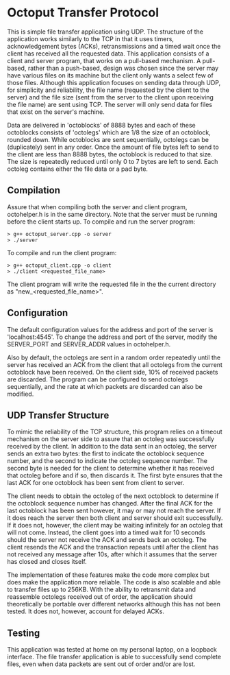 # Octoput Transfer Protocol

This is simple file transfer application using UDP. The structure of the application works similarly to the TCP in that it uses timers, acknowledgement bytes (ACKs), retransmissions and a timed wait once the client has received all the requested data. This application consists of a client and server program, that works on a pull-based mechanism. A pull-based, rather than a push-based, design was chosen since the server may have various files on its machine but the client only wants a select few of those files. Although this application focuses on sending data through UDP, for simplicity and reliability, the file name (requested by the client to the server) and the file size (sent from the server to the client upon receiving the file name) are sent using TCP. The server will only send data for files that exist on the server's machine.

Data are delivered in 'octoblocks' of 8888 bytes and each of these octoblocks consists of 'octolegs' which are 1/8 the size of an octoblock, rounded down. While octoblocks are sent sequentially, octolegs can be (duplicately) sent in any order. Once the amount of file bytes left to send to the client are less than 8888 bytes, the octoblock is reduced to that size. The size is repeatedly reduced until only 0 to 7 bytes are left to send. Each octoleg contains either the file data or a pad byte.


## Compilation
Assure that when compiling both the server and client program, octohelper.h is in the same directory. Note that the server must be running before the client starts up.
To compile and run the server program:

	> g++ octoput_server.cpp -o server
	> ./server

To compile and run the client program:

	> g++ octoput_client.cpp -o client
	> ./client <requested_file_name>

The client program will write the requested file in the the current directory as "new_<requested_file_name>".

## Configuration
The default configuration values for the address and port of the server is 'localhost:4545'.
To change the address and port of the server, modify the SERVER_PORT and SERVER_ADDR values in octohelper.h.

Also by default, the octolegs are sent in a random order repeatedly until the server has received an ACK from the client that all octolegs from the current octoblock have been received. On the client side, 10% of received packets are discarded. The program can be configured to send octolegs sequentially, and the rate at which packets are discarded can also be modified.


## UDP Transfer Structure

To mimic the reliability of the TCP structure, this program relies on a timeout mechanism on the server side to assure that an octoleg was successfully received by the client. In addition to the data sent in an octoleg, the server sends an extra two bytes: the first to indicate the octoblock sequence number, and the second to indicate the octoleg sequence number. The second byte is needed for the client to determine whether it has received that octoleg before and if so, then discards it. The first byte ensures that the last ACK for one octoblock has been sent from client to server. 

The client needs to obtain the octoleg of the next octoblock to determine if the octoblock sequence number has changed. After the final ACK for the last octoblock has been sent however, it may or may not reach the server. If it does reach the server then both client and server should exit successfully. If it does not, however, the client may be waiting infinitely for an octoleg that will not come. Instead, the client goes into a timed wait for 10 seconds should the server not receive the ACK and sends back an octoleg. The client resends the ACK and the transaction repeats until after the client has not received any message after 10s, after which it assumes that the server has closed and closes itself.

The implementation of these features make the code more complex but does make the application more reliable. The code is also scalable and able to transfer files up to 256KB. With the ability to retransmit data and reassemble octolegs received out of order, the application should theoretically be portable over different networks although this has not been tested. It does not, however, account for delayed ACKs.

## Testing

This application was tested at home on my personal laptop, on a loopback interface. The file transfer application is able to successfully send complete files, even when data packets are sent out of order and/or are lost.

